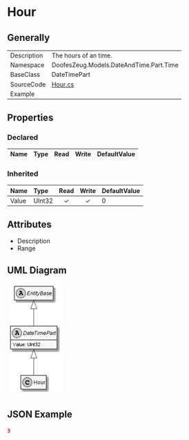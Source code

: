 ﻿# Hour

## Generally

|||
|:-|:-|
|Description|The hours of an time.|
|Namespace|DoofesZeug.Models.DateAndTime.Part.Time|
|BaseClass|DateTimePart|
|SourceCode|[Hour.cs](../../../../DoofesZeug.Library/Src/Models/DateAndTime/Part/Time/Hour.cs)|
|Example||

## Properties

### Declared

|Name|Type|Read|Write|DefaultValue|
|:---|:---|:--:|:---:|:-----------|

### Inherited

|Name|Type|Read|Write|DefaultValue|
|:---|:---|:--:|:---:|:-----------|
|Value|UInt32|&#x2713;|&#x2713;|0|

## Attributes

- Description
- Range

## UML Diagram

![Hour.png](./Hour.png "Hour")

## JSON Example

```json
3
```

